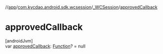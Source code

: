 //[app](../../../index.md)/[com.kycdao.android.sdk.wcsession](../index.md)/[_WCSession](index.md)/[approvedCallback](approved-callback.md)

# approvedCallback

[androidJvm]\
var [approvedCallback](approved-callback.md): [Function](../index.md#1060561757%2FClasslikes%2F-912451524)? = null
